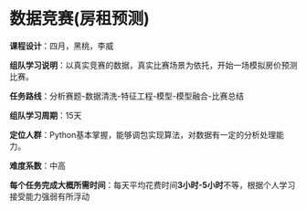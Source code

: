 # 数据竞赛(房租预测)

**课程设计**：四月，黑桃，李威

**组队学习说明**：以真实竞赛的数据，真实比赛场景为依托，开始一场模拟房价预测比赛。

**任务路线**：分析赛题-数据清洗-特征工程-模型-模型融合-比赛总结

**组队学习周期**：15天

**定位人群**：Python基本掌握，能够调包实现算法，对数据有一定的分析处理能力。

**难度系数**：中高

**每个任务完成大概所需时间**：每天平均花费时间**3小时-5小时**不等，根据个人学习接受能力强弱有所浮动
